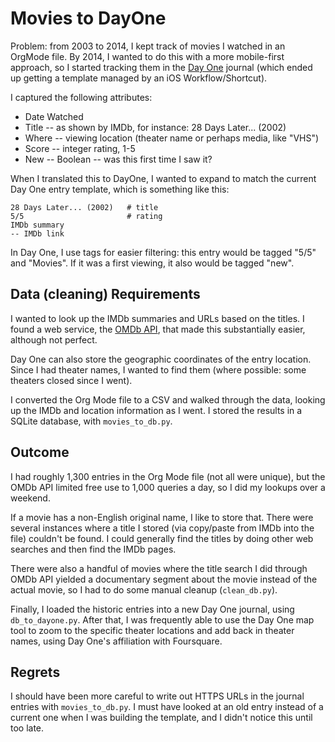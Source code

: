 # Movies to DayOne

Problem: from 2003 to 2014, I kept track of movies I watched in an
OrgMode file. By 2014, I wanted to do this with a more mobile-first
approach, so I started tracking them in the [Day
One](https://dayoneapp.com) journal (which ended up getting a template
managed by an iOS Workflow/Shortcut).

I captured the following attributes:

- Date Watched
- Title -- as shown by IMDb, for instance: 28 Days Later... (2002)
- Where -- viewing location (theater name or perhaps media, like
  "VHS")
- Score -- integer rating, 1-5
- New -- Boolean -- was this first time I saw it?

When I translated this to DayOne, I wanted to expand to match the
current Day One entry template, which is something like this:

    28 Days Later... (2002)   # title
    5/5                       # rating
    IMDb summary
    -- IMDb link

In Day One, I use tags for easier filtering: this entry would be
tagged "5/5" and "Movies". If it was a first viewing, it also would be
tagged "new".

## Data (cleaning) Requirements

I wanted to look up the IMDb summaries and URLs based on the titles. I
found a web service, the [OMDb API](http://www.omdbapi.com), that made
this substantially easier, although not perfect.

Day One can also store the geographic coordinates of the entry
location. Since I had theater names, I wanted to find them (where
possible: some theaters closed since I went).

I converted the Org Mode file to a CSV and walked through the data,
looking up the IMDb and location information as I went. I stored the
results in a SQLite database, with `movies_to_db.py`.

## Outcome

I had roughly 1,300 entries in the Org Mode file (not all were
unique), but the OMDb API limited free use to 1,000 queries a day, so
I did my lookups over a weekend.

If a movie has a non-English original name, I like to store that.
There were several instances where a title I stored (via copy/paste
from IMDb into the file) couldn't be found. I could generally find the
titles by doing other web searches and then find the IMDb pages.

There were also a handful of movies where the title search I did
through OMDb API yielded a documentary segment about the movie instead
of the actual movie, so I had to do some manual cleanup
(`clean_db.py`).

Finally, I loaded the historic entries into a new Day One journal,
using `db_to_dayone.py`. After that, I was frequently able to use the
Day One map tool to zoom to the specific theater locations and add
back in theater names, using Day One's affiliation with Foursquare.

## Regrets

I should have been more careful to write out HTTPS URLs in the journal
entries with `movies_to_db.py`. I must have looked at an old entry
instead of a current one when I was building the template, and I
didn't notice this until too late.
